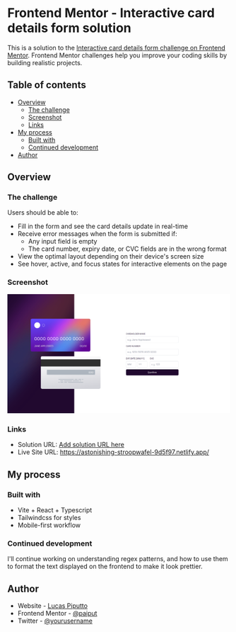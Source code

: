 # Frontend Mentor - Interactive card details form solution

This is a solution to the [Interactive card details form challenge on Frontend Mentor](https://www.frontendmentor.io/challenges/interactive-card-details-form-XpS8cKZDWw). Frontend Mentor challenges help you improve your coding skills by building realistic projects.

## Table of contents

- [Overview](#overview)
  - [The challenge](#the-challenge)
  - [Screenshot](#screenshot)
  - [Links](#links)
- [My process](#my-process)
  - [Built with](#built-with)
  - [Continued development](#continued-development)
- [Author](#author)

## Overview

### The challenge

Users should be able to:

- Fill in the form and see the card details update in real-time
- Receive error messages when the form is submitted if:
  - Any input field is empty
  - The card number, expiry date, or CVC fields are in the wrong format
- View the optimal layout depending on their device's screen size
- See hover, active, and focus states for interactive elements on the page

### Screenshot

![](./src\assets\images\screenshot.png)

### Links

- Solution URL: [Add solution URL here](https://your-solution-url.com)
- Live Site URL: https://astonishing-stroopwafel-9d5f97.netlify.app/

## My process

### Built with

- Vite + React + Typescript
- Tailwindcss for styles
- Mobile-first workflow

### Continued development

I'll continue working on understanding regex patterns, and how to use them to format the text displayed on the frontend to make it look prettier.

## Author

- Website - [Lucas Piputto](https://paiput.codes)
- Frontend Mentor - [@paiput](https://www.frontendmentor.io/profile/paiput)
- Twitter - [@yourusername](https://www.twitter.com/lucaspiputto)
